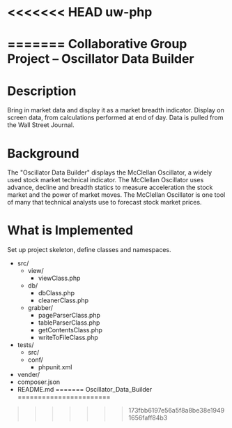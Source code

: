 <<<<<<< HEAD
uw-php
======
=======
Collaborative Group Project – Oscillator Data Builder
===

Description
===
Bring in market data and display it as a market breadth indicator. Display on screen data, from calculations performed at end of day. Data is pulled from the Wall Street Journal.

Background
===
The "Oscillator Data Builder" displays the McClellan Oscillator, a widely used stock market technical indicator.   The McClellan Oscillator uses advance, decline and breadth statics to measure acceleration the stock market and the power of market moves.  The McClellan Oscillator is one tool of many that technical analysts use to forecast stock market prices.

What is Implemented
===
Set up project skeleton, define classes and namespaces.
- src/
	- view/
		- viewClass.php
	- db/
		- dbClass.php
		- cleanerClass.php
	- grabber/
		- pageParserClass.php
		- tableParserClass.php
		- getContentsClass.php
		- writeToFileClass.php
- tests/
	- src/
	- conf/
		- phpunit.xml
- vender/
- composer.json
- README.md
=======
Oscillator_Data_Builder
=======================

>>>>>>> 173fbb6197e56a5f8a8be38e19491656faff84b3
